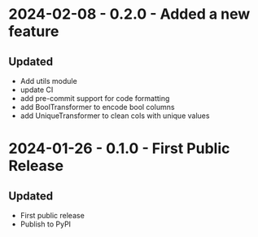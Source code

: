 # 2024-02-08 - 0.2.0 - Added a new feature

## Updated

- Add utils module
- update CI
- add pre-commit support for code formatting
- add BoolTransformer  to encode bool columns
- add UniqueTransformer to clean cols with unique values


# 2024-01-26 - 0.1.0 - First Public Release

## Updated

- First public release
- Publish to PyPI
